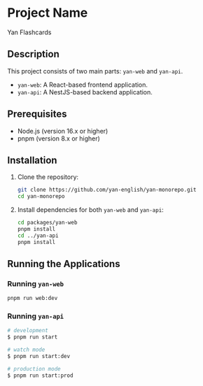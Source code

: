 # Project Name
Yan Flashcards
## Description
This project consists of two main parts: `yan-web` and `yan-api`.

- `yan-web`: A React-based frontend application.
- `yan-api`: A NestJS-based backend application.

## Prerequisites
- Node.js (version 16.x or higher)
- pnpm (version 8.x or higher)

## Installation
1. Clone the repository:
    ```sh
    git clone https://github.com/yan-english/yan-monorepo.git
    cd yan-monorepo
    ```

2. Install dependencies for both `yan-web` and `yan-api`:
    ```sh
    cd packages/yan-web
    pnpm install
    cd ../yan-api
    pnpm install
    ```

## Running the Applications

### Running `yan-web`
```sh
pnpm run web:dev
```

### Running `yan-api`
```bash
# development
$ pnpm run start

# watch mode
$ pnpm run start:dev

# production mode
$ pnpm run start:prod
```

